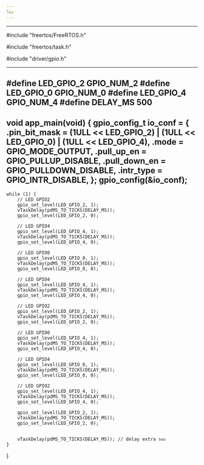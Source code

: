 ```yaml
---
โค้ด
---
```


---
#include "freertos/FreeRTOS.h"

#include "freertos/task.h"

#include "driver/gpio.h"

---
#define LED_GPIO_2   GPIO_NUM_2
#define LED_GPIO_0   GPIO_NUM_0
#define LED_GPIO_4   GPIO_NUM_4
#define DELAY_MS     500
---
void app_main(void) {
    gpio_config_t io_conf = {
        .pin_bit_mask = (1ULL << LED_GPIO_2) | (1ULL << LED_GPIO_0) | (1ULL << LED_GPIO_4),
        .mode = GPIO_MODE_OUTPUT,
        .pull_up_en = GPIO_PULLUP_DISABLE,
        .pull_down_en = GPIO_PULLDOWN_DISABLE,
        .intr_type = GPIO_INTR_DISABLE,
    };
    gpio_config(&io_conf);
---
    while (1) {
        // LED GPIO2
        gpio_set_level(LED_GPIO_2, 1);
        vTaskDelay(pdMS_TO_TICKS(DELAY_MS));
        gpio_set_level(LED_GPIO_2, 0);

        // LED GPIO4
        gpio_set_level(LED_GPIO_4, 1);
        vTaskDelay(pdMS_TO_TICKS(DELAY_MS));
        gpio_set_level(LED_GPIO_4, 0);

        // LED GPIO0
        gpio_set_level(LED_GPIO_0, 1);
        vTaskDelay(pdMS_TO_TICKS(DELAY_MS));
        gpio_set_level(LED_GPIO_0, 0);

        // LED GPIO4
        gpio_set_level(LED_GPIO_4, 1);
        vTaskDelay(pdMS_TO_TICKS(DELAY_MS));
        gpio_set_level(LED_GPIO_4, 0);

        // LED GPIO2
        gpio_set_level(LED_GPIO_2, 1);
        vTaskDelay(pdMS_TO_TICKS(DELAY_MS));
        gpio_set_level(LED_GPIO_2, 0);

        // LED GPIO0
        gpio_set_level(LED_GPIO_4, 1);
        vTaskDelay(pdMS_TO_TICKS(DELAY_MS));
        gpio_set_level(LED_GPIO_4, 0);

        // LED GPIO4
        gpio_set_level(LED_GPIO_0, 1);
        vTaskDelay(pdMS_TO_TICKS(DELAY_MS));
        gpio_set_level(LED_GPIO_0, 0);

        // LED GPIO2
        gpio_set_level(LED_GPIO_4, 1);
        vTaskDelay(pdMS_TO_TICKS(DELAY_MS));
        gpio_set_level(LED_GPIO_4, 0);

        gpio_set_level(LED_GPIO_2, 1);
        vTaskDelay(pdMS_TO_TICKS(DELAY_MS));
        gpio_set_level(LED_GPIO_2, 0);


        vTaskDelay(pdMS_TO_TICKS(DELAY_MS)); // delay extra รอบ
    }
}

